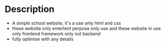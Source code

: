 # Description
* A simple school website, it's a use only html and css
* these website only entertent perpose only use and these website in use only frontend framework only not backend
* fully optimise with any details 
